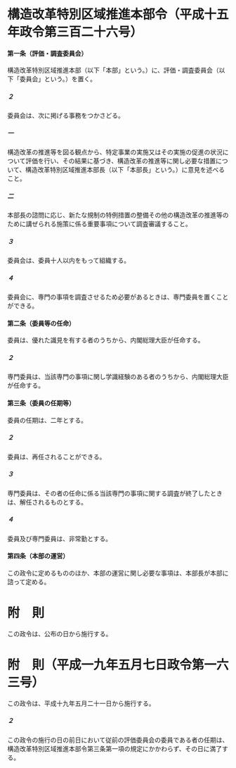 # 構造改革特別区域推進本部令（平成十五年政令第三百二十六号）
#### 第一条（評価・調査委員会）
構造改革特別区域推進本部（以下「本部」という。）に、評価・調査委員会（以下「委員会」という。）を置く。
##### ２
委員会は、次に掲げる事務をつかさどる。
##### 一
構造改革の推進等を図る観点から、特定事業の実施又はその実施の促進の状況について評価を行い、その結果に基づき、構造改革の推進等に関し必要な措置について、構造改革特別区域推進本部長（以下「本部長」という。）に意見を述べること。
##### 二
本部長の諮問に応じ、新たな規制の特例措置の整備その他の構造改革の推進等のために講ぜられる施策に係る重要事項について調査審議すること。
##### ３
委員会は、委員十人以内をもって組織する。
##### ４
委員会に、専門の事項を調査させるため必要があるときは、専門委員を置くことができる。
#### 第二条（委員等の任命）
委員は、優れた識見を有する者のうちから、内閣総理大臣が任命する。
##### ２
専門委員は、当該専門の事項に関し学識経験のある者のうちから、内閣総理大臣が任命する。
#### 第三条（委員の任期等）
委員の任期は、二年とする。
##### ２
委員は、再任されることができる。
##### ３
専門委員は、その者の任命に係る当該専門の事項に関する調査が終了したときは、解任されるものとする。
##### ４
委員及び専門委員は、非常勤とする。
#### 第四条（本部の運営）
この政令に定めるもののほか、本部の運営に関し必要な事項は、本部長が本部に諮って定める。
# 附　則
この政令は、公布の日から施行する。
# 附　則（平成一九年五月七日政令第一六三号）
この政令は、平成十九年五月二十一日から施行する。
##### ２
この政令の施行の日の前日において従前の評価委員会の委員である者の任期は、構造改革特別区域推進本部令第三条第一項の規定にかかわらず、その日に満了する。
